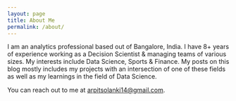 ```yaml
---
layout: page
title: About Me
permalink: /about/
---
```


I am an analytics professional based out of Bangalore, India. I have 8+ years of experience working as a Decision Scientist & managing teams of various sizes. My interests include Data Science, Sports & Finance. My posts on this blog mostly includes my projects with an intersection of one of these fields as well as my learnings in the field of Data Science. 

You can reach out to me at arpitsolanki14@gmail.com. 

